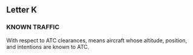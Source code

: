 ## Letter K
### KNOWN TRAFFIC
With respect to ATC clearances, means aircraft whose altitude, position, and intentions are known to ATC.